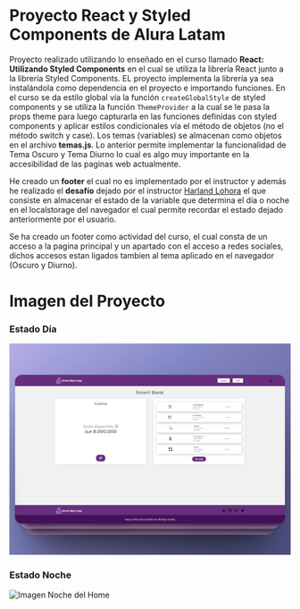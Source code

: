 # Proyecto React y Styled Components de Alura Latam

Proyecto realizado utilizando lo enseñado en el curso llamado **React: Utilizando Styled Components** en el cual se utiliza la librería React junto a la librería Styled Components. EL proyecto implementa la librería ya sea instalándola como dependencia en el proyecto e importando funciones. En el curso se da estilo global vía la función `createGlobalStyle` de styled components y se utiliza la función `ThemeProvider` a la cual se le pasa la props theme para luego capturarla en las funciones definidas con styled components y aplicar estilos condicionales vía el método de objetos (no el método switch y case). Los temas (variables) se almacenan como objetos en el archivo **temas.js**. Lo anterior permite implementar la funcionalidad de Tema Oscuro y Tema Diurno lo cual es algo muy importante en la accesibilidad de las paginas web actualmente.

He creado un **footer** el cual no es implementado por el instructor y además he realizado el **desafío** dejado por el instructor [Harland Lohora](https://github.com/HarlandLohora) el que consiste en almacenar el estado de la variable que determina el día o noche en el localstorage del navegador el cual permite recordar el estado dejado anteriormente por el usuario.

Se ha creado un footer como actividad del curso, el cual consta de un acceso a la pagina principal y un apartado con el acceso a redes sociales, dichos accesos estan ligados tambien al tema aplicado en el navegador (Oscuro y Diurno).

# Imagen del Proyecto

### Estado Día

![Imagen Día del Home](PresentaciónHomeDía.png)

### Estado Noche

![Imagen Noche del Home](PresentaciónHomeNoche.png)
